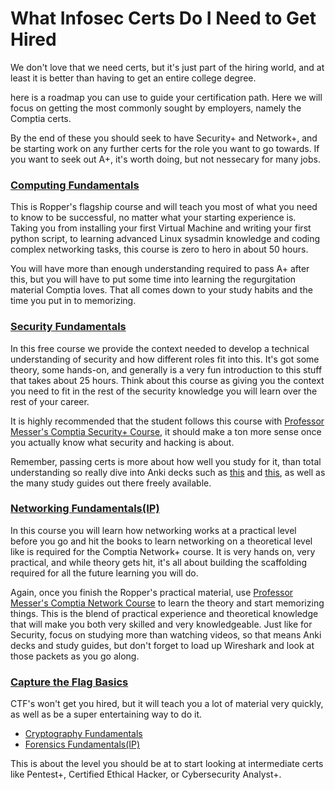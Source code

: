 # What Infosec Certs Do I Need to Get Hired 

We don't love that we need certs, but it's just part of the hiring world, and at least it is better than having to get an entire college degree.

here is a roadmap you can use to guide your certification path. Here we will focus on getting the most commonly sought by employers, namely the Comptia certs.

By the end of these you should seek to have Security+ and Network+, and be starting work on any further certs for the role you want to go towards. If you want to seek out A+, it's worth doing, but not nessecary for many jobs. 

### [Computing Fundamentals](https://www.roppers.org/courses/fundamentals) 

This is Ropper's flagship course and will teach you most of what you need to know to be successful, no matter what your starting experience is. Taking you from installing your first Virtual Machine and writing your first python script, to learning advanced Linux sysadmin knowledge and coding complex networking tasks, this course is zero to hero in about 50 hours. 

You will have more than enough understanding required to pass A+ after this, but you will have to put some time into learning the regurgitation material Comptia loves.
That all comes down to your study habits and the time you put in to memorizing. 
  
### [Security Fundamentals](https://www.roppers.org/courses/security) 

In this free course we provide the context needed to develop a technical understanding of security and how different roles fit into this. It's got some theory, some hands-on, and generally is a very fun introduction to this stuff that takes about 25 hours. Think about this course as giving you the context you need to fit in the rest of the security knowledge you will learn over the rest of your career.

It is highly recommended that the student follows this course with [Professor Messer's Comptia Security+ Course](https://www.professormesser.com/security-plus/sy0-501/sy0-501-training-course/), it should make a ton more sense once you actually know what security and hacking is about.

Remember, passing certs is more about how well you study for it, than total understanding so really dive into Anki decks such as [this](https://ankiweb.net/shared/info/2145089484) and [this](https://ankiweb.net/shared/info/352022978), as well as the many study guides out there freely available.

### [Networking Fundamentals(IP)](https://www.roppers.org/courses/networking)

In this course you will learn how networking works at a practical level before you go and hit the books to learn networking on a theoretical level like is required for the Comptia Network+ course. It is very hands on, very practical, and while theory gets hit, it's all about building the scaffolding required for all the future learning you will do. 

Again, once you finish the Ropper's practical material, use [Professor Messer's Comptia Network Course](https://www.professormesser.com/netplus-resources/) to learn the theory and start memorizing things. This is the blend of practical experience and theoretical knowledge that will make you both very skilled and very knowledgeable. Just like for Security, focus on studying more than watching videos, so that means Anki decks and study guides, but don't forget to load up Wireshark and look at those packets as you go along.

### [Capture the Flag Basics](training/ctf.md)

CTF's won't get you hired, but it will teach you a lot of material very quickly, as well as be a super entertaining way to do it. 

 * [Cryptography Fundamentals](https://www.roppers.org/courses/ctf)
 * [Forensics Fundamentals(IP)](https://www.roppers.org/courses/ctf)

This is about the level you should be at to start looking at intermediate certs like Pentest+, Certified Ethical Hacker, or Cybersecurity Analyst+.



